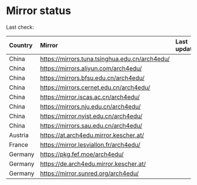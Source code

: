 <script src="./time.js"></script>
# Mirror status
Last check: <script type="text/javascript">localize(1719947850.1016767);</script>

|Country|Mirror|Last update|
|:------|:-----|:----------|
|China|https://mirrors.tuna.tsinghua.edu.cn/arch4edu/|<script type="text/javascript">localize(1719902113);</script>|
|China|https://mirrors.aliyun.com/arch4edu/|<script type="text/javascript">localize(1719902113);</script>|
|China|https://mirrors.bfsu.edu.cn/arch4edu/|<script type="text/javascript">localize(1719902113);</script>|
|China|https://mirrors.cernet.edu.cn/arch4edu/|<script type="text/javascript">localize(1719902113);</script>|
|China|https://mirror.iscas.ac.cn/arch4edu/|<script type="text/javascript">localize(1719902113);</script>|
|China|https://mirrors.nju.edu.cn/arch4edu/|<script type="text/javascript">localize(1719858935);</script>|
|China|https://mirror.nyist.edu.cn/arch4edu/|<script type="text/javascript">localize(1719902113);</script>|
|China|https://mirrors.sau.edu.cn/arch4edu/|<script type="text/javascript">localize(1719902113);</script>|
|Austria|https://at.arch4edu.mirror.kescher.at/|<script type="text/javascript">localize(1719902113);</script>|
|France|https://mirror.lesviallon.fr/arch4edu/|<script type="text/javascript">localize(1719902113);</script>|
|Germany|https://pkg.fef.moe/arch4edu/|<script type="text/javascript">localize(1719902113);</script>|
|Germany|https://de.arch4edu.mirror.kescher.at/|<script type="text/javascript">localize(1719902113);</script>|
|Germany|https://mirror.sunred.org/arch4edu/|<script type="text/javascript">localize(1719902113);</script>|

<script src="./tablefilter/tablefilter.js"></script>
<script src="./table.js"></script>